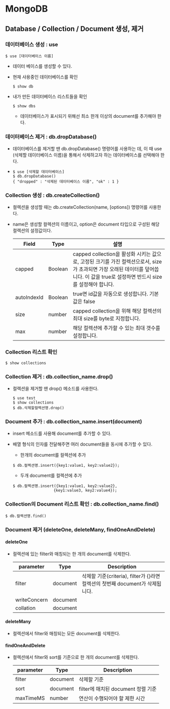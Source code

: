 # MongoDB 

## Database / Collection / Document 생성, 제거

### 데이터베이스 생성 : use

```shell
$ use [데이터베이스 이름]
```

- 데이터 베이스를 생성할 수 있다.

- 현재 사용중인 데이터베이스를 확인

  ```shell
  $ show db
  ```

- 내가 만든 데이터베이스 리스트들을 확인

  ```shell
  $ show dbs
  ```

  - 데이터베이스가 표시되기 위해선 최소 한개 이상의 document를 추가해야 한다.



### 데이터베이스 제거 : db.dropDatabase()

- 데이터베이스를 제거할 땐 db.dropDatabase() 명령어를 사용하는 데, 이 때 use (삭제할 데이터베이스 이름)을 통해서 삭제하고자 하는 데이터베이스를 선택해야 한다.

- ```shell
  $ use [삭제할 데이터베이스]
  $ db.dropDatabase()
  { "dropped" : "삭제된 데이터베이스 이름", "ok" : 1 }
  ```



### Collection 생성 : db.createCollection()

- 컬렉션을 생성할 때는 db.createCollection(name, [options]) 명령어를 사용한다.

- name은 생성할 컬렉션의 이름이고, option은 document 타입으로 구성된 해당 컬렉션의 설정값이다.

  | Field       | Type    | 설명                                                         |
  | ----------- | ------- | ------------------------------------------------------------ |
  | capped      | Boolean | capped collection을 활성화 시키는 값으로,  고정된 크기를 가진 컬렉션으로서, size가 초과되면 가장 오래된 데이터를 덮어씁니다. 이 값을 true로 설정하면 반드시 size를 설정해야 합니다. |
  | autoIndexId | Boolean | true면 id값을 자동으로 생성합니다. 기본값은 false            |
  | size        | number  | capped collection을 위해 해당 컬렉션의 최대 size를 byte로 지정합니다. |
  | max         | number  | 해당 컬렉션에 추가할 수 있는 최대 갯수를 설정합니다.         |



### Collection 리스트 확인

```shell
$ show collections
```



### Collection 제거 : db.collection_name.drop()

- 컬렉션을 제거할 땐 drop() 메소드를 사용한다.

  ```shell
  $ use test
  $ show collections
  $ db.삭제할컬렉션명.drop()
  ```



### Document 추가 : db.collection_name.insert(document)

- insert 메소드를 사용해 document를 추가할 수 있다.

- 배열 형식의 인자를 전달해주면 여러 document들을 동시에 추가할 수 있다.

  - 한개의 document를 컬렉션에 추가

  ```shell
  $ db.컬렉션명.insert({key1:value1, key2:value2});
  ```

  - 두개 document를 컬렉션에 추가

  ```shell
  $ db.컬렉션명.insert({key1:value1, key2:value2},
  					{key1:value3, key2:value4});
  ```



### Collection의 Document 리스트 확인 : db.collection_name.find()

```shell
$ db.컬렉션명.find()
```



### Document 제거 (deleteOne, deleteMany, findOneAndDelete)

#### deleteOne

- 컬렉션에 있는 filter와 매칭되는 한 개의 document를 삭제한다.

  | parameter    | Type     | Description                                                  |
  | ------------ | -------- | ------------------------------------------------------------ |
  | filter       | document | 삭제할 기준(criteria), filter가 {}라면 컬렉션의 첫번째 document가 삭제됩니다. |
  | writeConcern | document |                                                              |
  | collation    | document |                                                              |

#### deleteMany

- 컬렉션에서 filter와 매칭되는 모든 document를 삭제한다.

#### findOneAndDelete

- 컬렉션에서 filter와 sort를 기준으로 한 개의 document를 삭제한다.

  | parameter | Type     | Description                        |
  | --------- | -------- | ---------------------------------- |
  | filter    | document | 삭제할 기준                        |
  | sort      | document | filter에 매치된 document 정렬 기준 |
  | maxTimeMS | number   | 연산이 수행되어야 할 제한 시간     |



